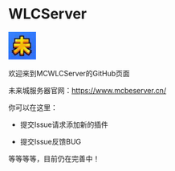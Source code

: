 # WLCServer
<img src=wlc.png width=11% /><br><p>
欢迎来到MCWLCServer的GitHub页面<br><p>
未来城服务器官网：https://www.mcbeserver.cn/<br><p>
你可以在这里：<br><p>
- 提交Issue请求添加新的插件<br><p>
- 提交Issue反馈BUG<br><p>

等等等等，目前仍在完善中！
